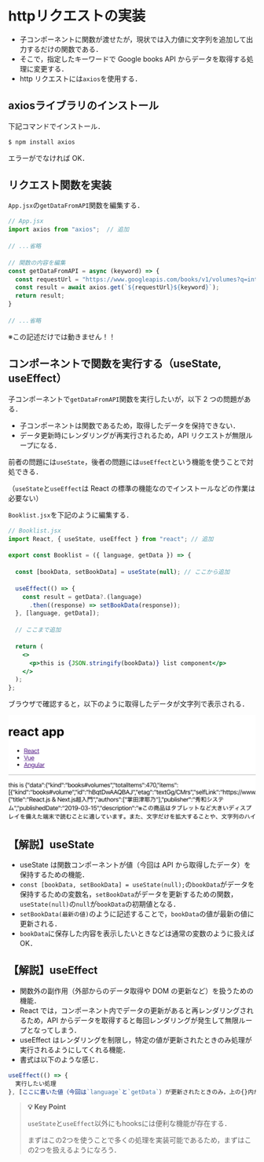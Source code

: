# httpリクエストの実装

- 子コンポーネントに関数が渡せたが，現状では入力値に文字列を追加して出力するだけの関数である．
- そこで，指定したキーワードで Google books API からデータを取得する処理に変更する．
- http リクエストには`axios`を使用する．


## axiosライブラリのインストール

下記コマンドでインストール．

```bash
$ npm install axios
```

エラーがでなければ OK．

## リクエスト関数を実装

`App.jsx`の`getDataFromAPI`関数を編集する．

```jsx
// App.jsx
import axios from "axios";	// 追加

// ...省略

// 関数の内容を編集
const getDataFromAPI = async (keyword) => {
  const requestUrl = "https://www.googleapis.com/books/v1/volumes?q=intitle:"
  const result = await axios.get(`${requestUrl}${keyword}`);
  return result;
}

// ...省略

```

※この記述だけでは動きません！！


## コンポーネントで関数を実行する（useState, useEffect）

子コンポーネントで`getDataFromAPI`関数を実行したいが，以下 2 つの問題がある．

- 子コンポーネントは関数であるため，取得したデータを保持できない．
- データ更新時にレンダリングが再実行されるため，API リクエストが無限ループになる．

前者の問題には`useState`，後者の問題には`useEffect`という機能を使うことで対処できる．

（`useState`と`useEffect`は React の標準の機能なのでインストールなどの作業は必要ない）

`Booklist.jsx`を下記のように編集する．

```jsx
// Booklist.jsx
import React, { useState, useEffect } from "react"; // 追加

export const Booklist = ({ language, getData }) => {

  const [bookData, setBookData] = useState(null); // ここから追加

  useEffect(() => {
    const result = getData?.(language)
      .then((response) => setBookData(response));
  }, [language, getData]);

  // ここまで追加

  return (
    <>
      <p>this is {JSON.stringify(bookData)} list component</p>
    </>
  );
};

```

ブラウザで確認すると，以下のように取得したデータが文字列で表示される．

![メイン画面9](./img/mainview09.png)


## 【解説】useState

- useState は関数コンポーネントが値（今回は API から取得したデータ）を保持するための機能．
- `const [bookData, setBookData] = useState(null);`の`bookData`がデータを保持するための変数名，`setBookData`がデータを更新するための関数，`useState(null)`の`null`が`bookData`の初期値となる．
- `setBookData(最新の値)`のように記述することで，`bookData`の値が最新の値に更新される．
- `bookData`に保存した内容を表示したいときなどは通常の変数のように扱えば OK．


## 【解説】useEffect

- 関数外の副作用（外部からのデータ取得や DOM の更新など）を扱うための機能．
- React では，コンポーネント内でデータの更新があると再レンダリングされるため，API からデータを取得すると毎回レンダリングが発生して無限ループとなってしまう．
- useEffect はレンダリングを制限し，特定の値が更新されたときのみ処理が実行されるようにしてくれる機能．
- 書式は以下のような感じ．

```jsx
useEffect(() => {
  実行したい処理
}, [ここに書いた値（今回は`language`と`getData`）が更新されたときのみ，上の{}内が実行される．ここに値を書くときは配列で書く]);
```

>**💡 Key Point**
>
>`useState`と`useEffect`以外にもhooksには便利な機能が存在する．
>
>まずはこの2つを使うことで多くの処理を実装可能であるため，まずはこの2つを扱えるようになろう．

